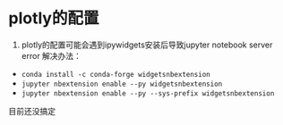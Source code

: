 # plotly的配置
1. plotly的配置可能会遇到ipywidgets安装后导致jupyter notebook server error
解决办法：<br>
* `conda install -c conda-forge widgetsnbextension`
* `jupyter nbextension enable --py widgetsnbextension`
* `jupyter nbextension enable --py --sys-prefix widgetsnbextension`

目前还没搞定